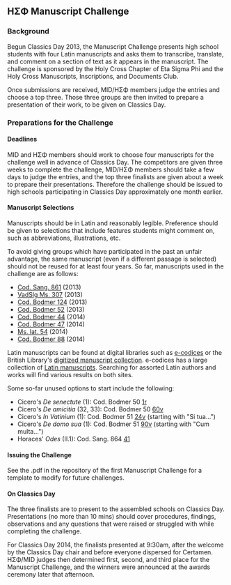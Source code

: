## ΗΣΦ Manuscript Challenge

### Background

Begun Classics Day 2013, the Manuscript Challenge presents high school students with four Latin manuscripts and asks them to transcribe, translate, and comment on a section of text as it appears in the manuscript.  The challenge is sponsored by the Holy Cross Chapter of Eta Sigma Phi and the Holy Cross Manuscripts, Inscriptions, and Documents Club.

Once submissions are received, MID/ΗΣΦ members judge the entries and choose a top three.  Those three groups are then invited to prepare a presentation of their work, to be given on Classics Day.

### Preparations for the Challenge

#### Deadlines

MID and ΗΣΦ members should work to choose four manuscripts for the challenge well in advance of Classics Day.  The competitors are given three weeks to complete the challenge, MID/ΗΣΦ members should take a few days to judge the entries, and the top three finalists are given about a week to prepare their presentations.  Therefore the challenge should be issued to high schools participating in Classics Day approximately one month earlier.

#### Manuscript Selections

Manuscripts should be in Latin and reasonably legible.  Preference should be given to selections that include features students might comment on, such as abbreviations, illustrations, etc.

To avoid giving groups which have participated in the past an unfair advantage, the same manuscript (even if a different passage is selected) should not be reused for at least four years.  So far, manuscripts used in the challenge are as follows:

+ [Cod. Sang. 861](http://www.e-codices.unifr.ch/en/list/one/csg/0861) (2013)
+ [VadSlg Ms. 307](http://www.e-codices.unifr.ch/en/list/one/vad/0307) (2013)
+ [Cod. Bodmer 124](http://www.e-codices.unifr.ch/en/list/one/cb/0124) (2013)
+ [Cod. Bodmer 52](http://www.e-codices.unifr.ch/en/list/one/cb/0052) (2013)
+ [Cod. Bodmer 44](http://www.e-codices.unifr.ch/en/list/one/cb/0044) (2014)
+ [Cod. Bodmer 47](http://www.e-codices.unifr.ch/en/list/one/cb/0047) (2014)
+ [Ms. lat. 54](http://www.e-codices.unifr.ch/en/list/one/bge/lat0054) (2014)
+ [Cod. Bodmer 88](http://www.e-codices.unifr.ch/en/list/one/cb/0088) (2014)

Latin manuscripts can be found at digital libraries such as [e-codices][ec] or the British Library's [digitized manuscript collection][dmc].  e-codices has a large collection of [Latin manuscripts][ec-l].  Searching for assorted Latin authors and works will find various results on both sites.

Some so-far unused options to start include the following:

- Cicero's *De senectute* (1): Cod. Bodmer 50 [1r](http://www.e-codices.unifr.ch/en/cb/0050/1r)
- Cicero's *De amicitia* (32, 33): Cod. Bodmer 50 [60v](http://www.e-codices.unifr.ch/en/cb/0050/60v)
- Cicero's *In Vatinium* (1): Cod. Bodmer 51 [24v](http://www.e-codices.unifr.ch/en/cb/0051/24v) (starting with "Si tua...")
- Cicero's *De domo sua* (1): Cod. Bodmer 51 [90v](http://www.e-codices.unifr.ch/en/cb/0051/90v) (starting with "Cum multa...")
- Horaces' *Odes* (II.1): Cod. Sang. 864 [41](http://www.e-codices.unifr.ch/en/csg/0864/41)

[ec]: http://www.e-codices.unifr.ch/
[dmc]: http://www.bl.uk/manuscripts/
[ec-l]: http://www.e-codices.unifr.ch/en/search/all

#### Issuing the Challenge

See the .pdf in the repository of the first Manuscript Challenge for a template to modify for future challenges.

#### On Classics Day

The three finalists are to present to the assembled schools on Classics Day.  Presentations (no more than 10 mins) should cover procedures, findings, observations and any questions that were raised or struggled with while completing the challenge.

For Classics Day 2014, the finalists presented at 9:30am, after the welcome by the Classics Day chair and before everyone dispersed for Certamen.  ΗΣΦ/MID judges then determined first, second, and third place for the Manuscript Challenge, and the winners were announced at the awards ceremony later that afternoon.
